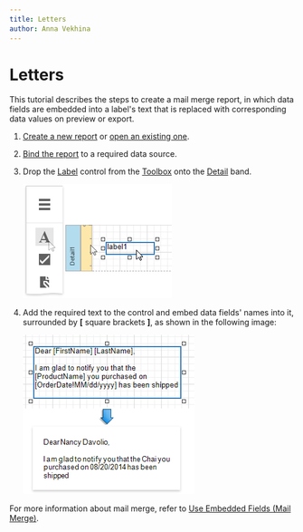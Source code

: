 ```yaml
---
title: Letters
author: Anna Vekhina
---
```

# Letters

This tutorial describes the steps to create a mail merge report, in which data fields are embedded into a label's text that is replaced with corresponding data values on preview or export.

1. [Create a new report](../add-new-reports.md) or [open an existing one](../open-reports.md).

2. [Bind the report](../bind-to-data.md) to a required data source.

3. Drop the [Label](../use-report-elements/use-basic-report-controls/label.md) control from the [Toolbox](../report-designer-tools/toolbox.md) onto the [Detail](../introduction-to-banded-reports.md) band.

    ![](../../../images/eurd-web-letter-drop-label.png)

4. Add the required text to the control and embed data fields' names into it, surrounded by **[** square brackets **]**, as shown in the following image:

    ![](../../../images/eurd-web-letter-label-result.png)

For more information about mail merge, refer to [Use Embedded Fields (Mail Merge)](../use-report-elements/use-embedded-fields-mail-merge.md).

